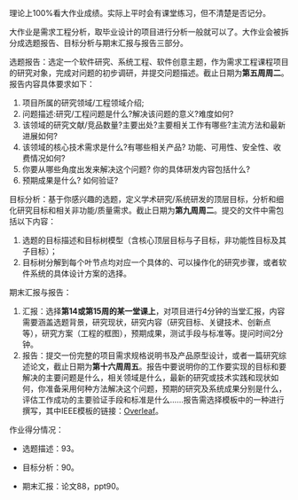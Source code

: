 理论上100%看大作业成绩。实际上平时会有课堂练习，但不清楚是否记分。

大作业是需求工程分析，取毕业设计的项目进行分析一般就可以了。大作业会被拆分成选题报告、目标分析与期末汇报与报告三部分。


选题报告：选定一个软件研究、系统工程、软件创意主题，作为需求工程课程项目的研究对象，完成对问题的初步调研，并提交问题描述。截止日期为**第五周周二**。报告内容具体要求如下：
1. 项目所属的研究领域/工程领域介绍;
2. 问题描述:研究/工程问题是什么?解决该问题的意义?难度如何?
3. 该领域的研究文献/竞品数量?主要出处?主要相关工作有哪些?主流方法和最新进展如何?
4. 该领域的核心技术需求是什么?有哪些相关产品? 功能、可用性、安全性、收费情况如何?
5. 你要从哪些角度出发来解决这个问题? 你的具体研发内容包括什么?
6. 预期成果是什么? 如何验证?




目标分析：基于你感兴趣的选题，定义学术研究/系统研发的顶层目标，分析和细化研究目标和相关非功能/质量需求。截止日期为**第九周周二**。提交的文件中需包括以下内容：
1. 选题的目标描述和目标树模型（含核心顶层目标与子目标，非功能性目标及其子目标）；
2. 目标树分解到每个叶节点均对应一个具体的、可以操作化的研究步骤，或者软件系统的具体设计方案的选择。




期末汇报与报告：
1. 汇报：选择**第14或第15周的某一堂课上**，对项目进行4分钟的当堂汇报，内容需要涵盖选题背景，研究现状，研究内容（研究目标、关键技术、创新点等），研究方案（工程的框图），预期成果，测试手段与标准等。提问时间2分钟。
2. 报告：提交一份完整的项目需求规格说明书及产品原型设计，或者一篇研究综述论文，截止日期为**第十六周周五**。报告中要说明你的工作要实现的目标和要解决的主要问题是什么，相关领域是什么，最新的研究或技术实践和现状如何，你准备采用何种方法解决这个问题，预期的研究及系统成果分别是什么，评估工作成功的主要验证手段和标准是什么……报告需选择模板中的一种进行撰写，其中IEEE模板的链接：[Overleaf](https://www.overleaf.com/latex/templates/ieee-conference-template/grfzhhncsfqn)。




作业得分情况：

- 选题描述：93。

- 目标分析：90。

- 期末汇报：论文88，ppt90。

